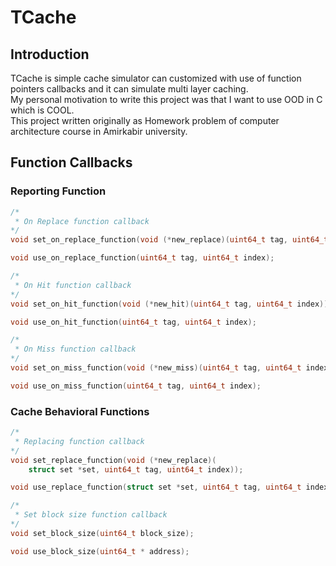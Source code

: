 # TCache
## Introduction
TCache is simple cache simulator can customized
with use of function pointers callbacks and it can simulate
multi layer caching.  
My personal motivation to write this project was that I want to use OOD in C which is COOL.  
This project written originally as Homework problem of computer architecture
course in Amirkabir university.
## Function Callbacks
### Reporting Function
```c
/*
 * On Replace function callback
*/
void set_on_replace_function(void (*new_replace)(uint64_t tag, uint64_t index));

void use_on_replace_function(uint64_t tag, uint64_t index);
```
```c
/*
 * On Hit function callback
*/
void set_on_hit_function(void (*new_hit)(uint64_t tag, uint64_t index));

void use_on_hit_function(uint64_t tag, uint64_t index);
```
```c
/*
 * On Miss function callback
*/
void set_on_miss_function(void (*new_miss)(uint64_t tag, uint64_t index));

void use_on_miss_function(uint64_t tag, uint64_t index);
```
### Cache Behavioral Functions
```c
/*
 * Replacing function callback
*/
void set_replace_function(void (*new_replace)(
	struct set *set, uint64_t tag, uint64_t index));

void use_replace_function(struct set *set, uint64_t tag, uint64_t index);
```
```c
/*
 * Set block size function callback
*/
void set_block_size(uint64_t block_size);

void use_block_size(uint64_t * address);
```


